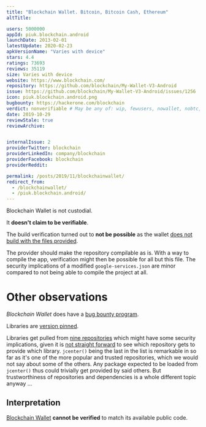 ```yaml
---
title: "Blockchain Wallet. Bitcoin, Bitcoin Cash, Ethereum"
altTitle: 

users: 5000000
appId: piuk.blockchain.android
launchDate: 2013-02-01
latestUpdate: 2020-02-23
apkVersionName: "Varies with device"
stars: 4.4
ratings: 73693
reviews: 35119
size: Varies with device
website: https://www.blockchain.com/
repository: https://github.com/blockchain/My-Wallet-V3-Android
issue: https://github.com/blockchain/My-Wallet-V3-Android/issues/1256
icon: piuk.blockchain.android.png
bugbounty: https://hackerone.com/blockchain
verdict: nonverifiable # May be any of: wip, fewusers, nowallet, nobtc, custodial, nosource, nonverifiable, verifiable, bounty
date: 2019-10-29
reviewStale: true
reviewArchive:


internalIssue: 2
providerTwitter: blockchain
providerLinkedIn: company/blockchain
providerFacebook: blockchain
providerReddit: 

permalink: /posts/2019/11/blockchainwallet/
redirect_from:
  - /blockchainwallet/
  - /piuk.blockchain.android/
---
```



Blockchain Wallet is not custodial.

It **doesn't claim to be verifiable**.

The build verification turned out to **not be possible** as the wallet
[does not build with the files provided](https://github.com/blockchain/My-Wallet-V3-Android/issues/1250).

The provider should make the repository compilable as is. With a way to compile
the app, verification might then be possible for all but this file. The security
implications of a modified `google-services.json` are minor compared to not
being able to compile the project at all.


Other observations
==================

*Blockchain Wallet* does have a [bug bounty program](https://hackerone.com/blockchain).

Libraries are
[version pinned](https://github.com/blockchain/My-Wallet-V3-Android/blob/master/buildSrc/src/main/java/Dependencies.kt).

Libraries get pulled from
[nine repositories](https://github.com/blockchain/My-Wallet-V3-Android/blob/master/build.gradle#L26)
which might have some security implications, given it is
[not straight forward](https://docs.gradle.org/current/userguide/introduction_dependency_management.html#sec:dependency_resolution)
to see which repository gets to provide which library. `jcenter()` being the
last in the list is remarkable in so far as it's one of the more popular and
trusted repositories, which we would not say about some of the others. Any
package expected to be loaded from `jcenter()` thus could trivially get provided
by said others. But trustworthiness of repositories and dependencies is a whole
different topic anyway ...


Interpretation
--------------

[Blockchain Wallet](https://play.google.com/store/apps/details?id=piuk.blockchain.android)
**cannot be verified** to match its available public code.
